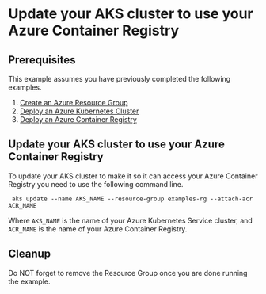
# Update your AKS cluster to use your Azure Container Registry

## Prerequisites

This example assumes you have previously completed the following examples.

1. [Create an Azure Resource Group](../resourcegroup-create/README.md)
1. [Deploy an Azure Kubernetes Cluster](../aks-create/README.md)
1. [Deploy an Azure Container Registry](../acr-create/README.md)

## Update your AKS cluster to use your Azure Container Registry

To update your AKS cluster to make it so it can access your Azure Container
Registry you need to use the following command line.

```shell
 aks update --name AKS_NAME --resource-group examples-rg --attach-acr ACR_NAME
```

Where `AKS_NAME` is the name of your Azure Kubernetes Service cluster, and
`ACR_NAME` is the name of your Azure Container Registry.

## Cleanup

Do NOT forget to remove the Resource Group once you are done running the example.
